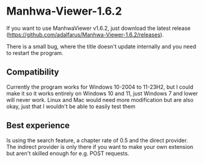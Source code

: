 # Manhwa-Viewer-1.6.2
 If you want to use ManhwaViewer v1.6.2, just download the latest release (https://github.com/adalfarus/Manhwa-Viewer-1.6.2/releases).

There is a small bug, where the title doesn't update internally and you need to restart the program.

## Compatibility
Currently the program works for Windows 10-2004 to 11-23H2, but I could make it so it works entirely on Windows 10 and 11, just Windows 7 and lower will never work. Linux and Mac would need more modification but are also okay, just that I wouldn't be able to easily test them

## Best experience
Is using the search feature, a chapter rate of 0.5 and the direct provider. The indirect provider is only there if you want to make your own extension but aren't skilled enough for e.g. POST requests.
